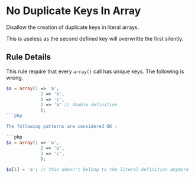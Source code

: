 <!-- Good Practices -->
# No Duplicate Keys In Array

Disallow the creation of duplicate keys in literal arrays. 

This is useless as the second defined key will overwritte the first silently. 

## Rule Details

This rule require that every `array()` call has unique keys. The following is wrong. 

```php
$a = array(1 => 'a',
			 2 => 'b',
			 3 => 'c',
			 1 => 'a' // double definition
			 );
```php

The following patterns are considered OK :

```php
$a = array(1 => 'a',
			 2 => 'b',
			 3 => 'c',
			 );

$a[1] = 'a'; // this doesn't belong to the literal definition anymore

```
<!--
### Options

## When Not To Use It

If default is not always necessary, you may disable this rule.
-->